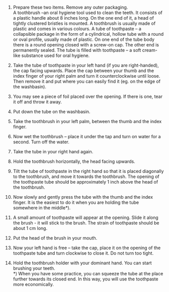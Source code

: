 1. Prepare these two items. Remove any outer packaging.  
    A toothbrush –an oral hygiene tool used to clean the teeth. It consists of a plastic handle about 8 inches long. On the one end of it, a head of tightly clustered bristles is mounted. A toothbrush is usually made of plastic and comes in various colours.
    A tube of toothpaste – a collapsible package in the form of a cylindrical, hollow tube with a round or oval profile, usually made of plastic. On one end of the tube body there is a round opening closed with a screw-on cap. The other end is permanently sealed.
    The tube is filled with toothpaste – a soft cream-like substance used for oral hygiene.

2.	Take the tube of toothpaste in your left hand (if you are right-handed), the cap facing upwards. Place the cap between your thumb and the index finger of your right palm and turn it counterclockwise until loose. Then remove it and put where you can easily find it (eg. on the edge of the washbasin).
3. You may see a piece of foil placed over the opening. If there is one, tear it off and throw it away.
4. Put down the tube on the washbasin.
5. Take the toothbrush in your left palm, between the thumb and the index finger.
6. Now wet the toothbrush – place it under the tap and turn on water for a second. Turn off the water.
7. Take the tube in your right hand again.
8. Hold the toothbrush horizontally, the head facing upwards.
9. Tilt the tube of toothpaste in the right hand so that it is placed diagonally to the toothbrush, and move it towards the toothbrush. The opening of the toothpaste tube should be approximately 1 inch above the head of the toothbrush.

 
9. Now slowly and gently press the tube with the thumb and the index finger. It is the easiest to do it when you are holding the tube somewhere in the middle*).
10. A small amount of toothpaste will appear at the opening. Slide it along the brush - it will stick to the brush. The strain of toothpaste should be about 1 cm long.
11. Put the head of the brush in your mouth.
12. Now your left hand is free – take the cap, place it on the opening of the toothpaste tube and turn clockwise to close it. Do not turn too tight.
13. Hold the toothbrush holder with your dominant hand. You can start brushing your teeth.  
    *) When you have some practice, you can squeeze the tube at the place further towards its closed end. In this way, you will use the toothpaste more economically.

